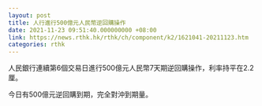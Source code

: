 ```yaml
---
layout: post
title: 人行進行500億元人民幣逆回購操作
date: 2021-11-23 09:51:40.000000000 +08:00
link: https://news.rthk.hk/rthk/ch/component/k2/1621041-20211123.htm
categories: rthk
---
```


人民銀行連續第6個交易日進行500億元人民幣7天期逆回購操作，利率持平在2.2厘。

今日有500億元逆回購到期，完全對沖到期量。

